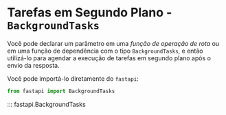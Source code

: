 # Tarefas em Segundo Plano - `BackgroundTasks`

Você pode declarar um parâmetro em uma *função de operação de rota* ou em uma função de dependência com o tipo `BackgroundTasks`, e então utilizá-lo para agendar a execução de tarefas em segundo plano após o envio da resposta.

Você pode importá-lo diretamente do `fastapi`:

```python
from fastapi import BackgroundTasks
```

::: fastapi.BackgroundTasks
